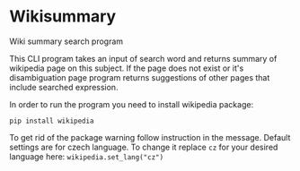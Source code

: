 # Wikisummary
Wiki summary search program

This CLI program takes an input of search word and returns summary of wikipedia page on this subject. 
If the page does not exist or it's disambiguation page program returns suggestions of other pages that include searched expression. 

In order to run the program you need to install wikipedia package:

`pip install wikipedia`

To get rid of the package warning follow instruction in the message. 
Default settings are for czech language. To change it replace `cz` for your desired language here:
`wikipedia.set_lang("cz")`
